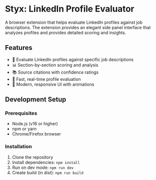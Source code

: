 # Styx: LinkedIn Profile Evaluator

A browser extension that helps evaluate LinkedIn profiles against job descriptions. The extension provides an elegant side panel interface that analyzes profiles and provides detailed scoring and insights.

## Features

- 🎯 Evaluate LinkedIn profiles against specific job descriptions
- 📊 Section-by-section scoring and analysis
- 📚 Source citations with confidence ratings
- 💨 Fast, real-time profile evaluation
- 🎨 Modern, responsive UI with animations

## Development Setup

### Prerequisites

- Node.js (v16 or higher)
- npm or yarn
- Chrome/Firefox browser

### Installation

1. Clone the repository
2. Install dependencies: `npm install`
3. Run on dev mode: `npm run dev`
4. Create build (in dist): `npm run build`
